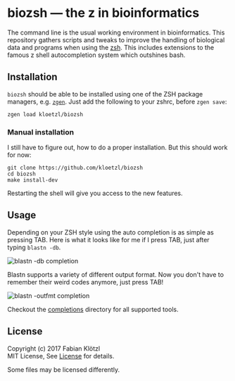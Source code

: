 # biozsh — the z in bioinformatics

The command line is the usual working environment in bioinformatics. This repository gathers scripts and tweaks to improve the handling of biological data and programs when using the [zsh](http://zsh.sourceforge.net/). This includes extensions to the famous z shell autocompletion system which outshines bash.


## Installation

`biozsh` should be able to be installed using one of the ZSH package managers,
e.g. [`zgen`](https://github.com/tarjoilija/zgen). Just add the following to
your zshrc, before `zgen save`:

    zgen load kloetzl/biozsh


### Manual installation

I still have to figure out, how to do a proper installation. But this should work for now:

    git clone https://github.com/kloetzl/biozsh
    cd biozsh
    make install-dev

Restarting the shell will give you access to the new features.


## Usage

Depending on your ZSH style using the auto completion is as simple as pressing TAB. Here is what it looks like for me if I press TAB, just after typing `blastn -db`.

![blastn -db completion](https://github.com/kloetzl/biozsh/raw/master/blastn1.png)

Blastn supports a variety of different output format. Now you don't have to remember their weird codes anymore, just press TAB!

![blastn -outfmt completion](https://github.com/kloetzl/biozsh/raw/master/blastn2.png)

Checkout the [completions](completions) directory for all supported tools.


## License

Copyright (c) 2017  Fabian Klötzl  
MIT License, See [License](License) for details.

Some files may be licensed differently.

